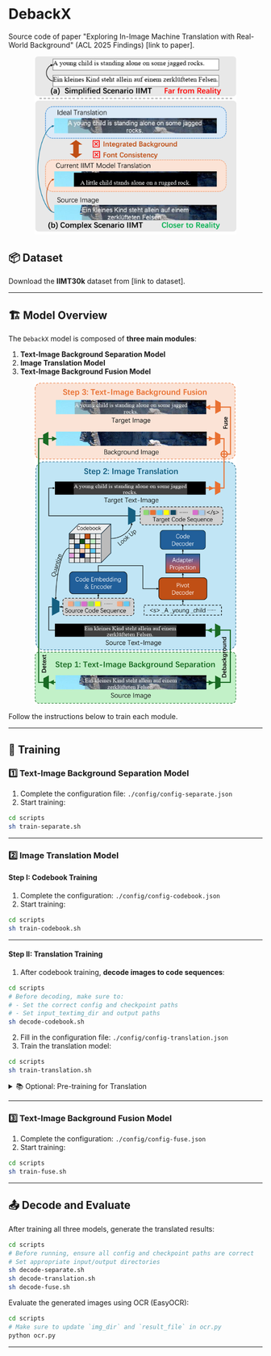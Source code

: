 # DebackX

Source code of paper "Exploring In-Image Machine Translation with Real-World Background" (ACL 2025 Findings) [link to paper].

<p align="center">
  <img src="./img/example1.png" alt="example1" style="width:400px;"/>
</p>



## 📦 Dataset

Download the **IIMT30k** dataset from [link to dataset].

---

## 🏗️ Model Overview

The `DebackX` model is composed of **three main modules**:

1. **Text-Image Background Separation Model**  
2. **Image Translation Model**  
3. **Text-Image Background Fusion Model**

<p align="center">
  <img src="./img/model.png" alt="model" style="width:400px;"/>
</p>

Follow the instructions below to train each module.

---

## 🔧 Training

### 1️⃣ Text-Image Background Separation Model

1. Complete the configuration file: `./config/config-separate.json`  
2. Start training:

```bash
cd scripts
sh train-separate.sh
```

---

### 2️⃣ Image Translation Model

#### Step I: Codebook Training

1. Complete the configuration: `./config/config-codebook.json`  
2. Start training:

```bash
cd scripts
sh train-codebook.sh
```

---

#### Step II: Translation Training

1. After codebook training, **decode images to code sequences**:

```bash
cd scripts
# Before decoding, make sure to:
# - Set the correct config and checkpoint paths
# - Set input_textimg_dir and output paths
sh decode-codebook.sh
```

2. Fill in the configuration file: `./config/config-translation.json`  
3. Train the translation model:

```bash
cd scripts
sh train-translation.sh
```

<details>
<summary>📚 Optional: Pre-training for Translation</summary>

We provide code to construct synthetic text-images for pre-training.

1. Edit `build_text_img.py`:  
   - Replace font paths and parallel text paths.

2. Tokenize texts using SentencePiece:

```bash
spm_encode --model=./scripts/multi30k.model --output_format=piece --extra_options=bos:eos < path/to/texts > path/to/tokenized/texts/subtitle.tok.txt

spm_encode --model=./scripts/multi30k.model --output_format=id --extra_options=bos:eos < path/to/texts > path/to/tokenized/texts/subtitle.tok.id.txt
```

3. Train on the synthetic data as in Step II.

4. Finetune on IIMT30k. In `config-translation.json`, set `"load_pretrain"` to the pre-trained model path.
</details>

---

### 3️⃣ Text-Image Background Fusion Model

1. Complete the configuration: `./config/config-fuse.json`  
2. Start training:

```bash
cd scripts
sh train-fuse.sh
```

---

## 📤 Decode and Evaluate

After training all three models, generate the translated results:

```bash
cd scripts
# Before running, ensure all config and checkpoint paths are correct
# Set appropriate input/output directories
sh decode-separate.sh
sh decode-translation.sh
sh decode-fuse.sh
```

Evaluate the generated images using OCR (EasyOCR):

```bash
cd scripts
# Make sure to update `img_dir` and `result_file` in ocr.py
python ocr.py
```

---

